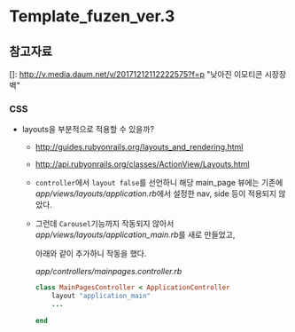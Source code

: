 # Template_fuzen_ver.3



## 참고자료



[]: http://v.media.daum.net/v/20171212112222575?f=p	"낮아진 이모티콘 시장장벽"





### CSS 

- layouts을 부분적으로 적용할 수 있을까?

  - http://guides.rubyonrails.org/layouts_and_rendering.html

  - http://api.rubyonrails.org/classes/ActionView/Layouts.html

  - `controller`에서 `layout false`를 선언하니 해당 main_page 뷰에는 기존에 *app/views/layouts/application.rb*에서 설정한 nav, side 등이 적용되지 않았다. 

  - 그런데 `Carousel`기능까지 작동되지 않아서 *app/views/layouts/application_main.rb*를 새로 만들었고,

    아래와 같이 추가하니 작동을 했다.

    *app/controllers/mainpages.controller.rb*

    ```ruby
    class MainPagesController < ApplicationController
        layout "application_main"
        ...
        
    end
    ```

    
